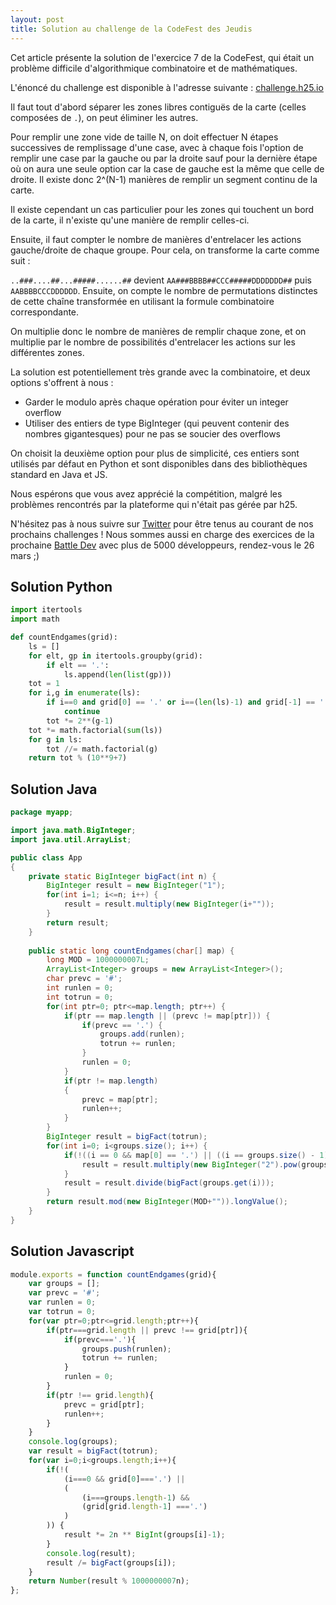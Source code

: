 ```yaml
---
layout: post
title: Solution au challenge de la CodeFest des Jeudis
---
```


Cet article présente la solution de l'exercice 7 de la CodeFest, qui était un problème difficile d'algorithmique combinatoire et de mathématiques.

L'énoncé du challenge est disponible à l'adresse suivante : [challenge.h25.io](https://challenge.h25.io)

Il faut tout d'abord séparer les zones libres contiguës de la carte (celles composées de `.`), on peut éliminer les autres.

Pour remplir une zone vide de taille N, on doit effectuer N étapes successives de remplissage d'une case, avec à chaque fois l'option de remplir une case par la gauche ou par la droite sauf pour la dernière étape où on aura une seule option car la case de gauche est la même que celle de droite. Il existe donc 2^(N-1) manières de remplir un segment continu de la carte.

Il existe cependant un cas particulier pour les zones qui touchent un bord de la carte, il n'existe qu'une manière de remplir celles-ci.

Ensuite, il faut compter le nombre de manières d'entrelacer les actions gauche/droite de chaque groupe. Pour cela, on transforme la carte comme suit :

`..###....##...#####......##` devient `AA###BBBB##CCC#####DDDDDDD##` puis `AABBBBCCCDDDDDD`. Ensuite, on compte le nombre de permutations distinctes de cette chaîne transformée en utilisant la formule combinatoire correspondante.

On multiplie donc le nombre de manières de remplir chaque zone, et on multiplie par le nombre de possibilités d'entrelacer les actions sur les différentes zones.

La solution est potentiellement très grande avec la combinatoire, et deux options s'offrent à nous :

- Garder le modulo après chaque opération pour éviter un integer overflow
- Utiliser des entiers de type BigInteger (qui peuvent contenir des nombres gigantesques) pour ne pas se soucier des overflows

On choisit la deuxième option pour plus de simplicité, ces entiers sont utilisés par défaut en Python et sont disponibles dans des bibliothèques standard en Java et JS.

Nous espérons que vous avez apprécié la compétition, malgré les problèmes rencontrés par la plateforme qui n'était pas gérée par h25.

N'hésitez pas à nous suivre sur [Twitter](https://twitter.com/h25io) pour être tenus au courant de nos prochains challenges ! Nous sommes aussi en charge des exercices de la prochaine [Battle Dev](https://battledev.blogdumoderateur.com/) avec plus de 5000 développeurs, rendez-vous le 26 mars ;)

## Solution Python

```python
import itertools
import math

def countEndgames(grid):
    ls = []
    for elt, gp in itertools.groupby(grid):
        if elt == '.':
            ls.append(len(list(gp)))
    tot = 1
    for i,g in enumerate(ls):
        if i==0 and grid[0] == '.' or i==(len(ls)-1) and grid[-1] == '.':
            continue
        tot *= 2**(g-1)
    tot *= math.factorial(sum(ls))
    for g in ls:
        tot //= math.factorial(g)
    return tot % (10**9+7)
```

## Solution Java

```java
package myapp;

import java.math.BigInteger;
import java.util.ArrayList;

public class App
{
	private static BigInteger bigFact(int n) {
		BigInteger result = new BigInteger("1");
		for(int i=1; i<=n; i++) {
			result = result.multiply(new BigInteger(i+""));
		}
		return result;
	}
	
    public static long countEndgames(char[] map) {
		long MOD = 1000000007L;
		ArrayList<Integer> groups = new ArrayList<Integer>();
		char prevc = '#';
		int runlen = 0;
		int totrun = 0;
		for(int ptr=0; ptr<=map.length; ptr++) {
			if(ptr == map.length || (prevc != map[ptr])) {
				if(prevc == '.') {
					groups.add(runlen);
					totrun += runlen;
				}
				runlen = 0;
			}
			if(ptr != map.length)
			{
				prevc = map[ptr];
				runlen++;
			}
		}
		BigInteger result = bigFact(totrun);
		for(int i=0; i<groups.size(); i++) {
			if(!((i == 0 && map[0] == '.') || ((i == groups.size() - 1) && (map[map.length - 1] == '.')))) {
				result = result.multiply(new BigInteger("2").pow(groups.get(i)-1));
			}
			result = result.divide(bigFact(groups.get(i)));
		}
		return result.mod(new BigInteger(MOD+"")).longValue();
    }
}
```

## Solution Javascript

```javascript
module.exports = function countEndgames(grid){
    var groups = [];
    var prevc = '#';
    var runlen = 0;
    var totrun = 0;
    for(var ptr=0;ptr<=grid.length;ptr++){
        if(ptr===grid.length || prevc !== grid[ptr]){
            if(prevc==='.'){
                groups.push(runlen);
                totrun += runlen;
            }
            runlen = 0;
        }
        if(ptr !== grid.length){
            prevc = grid[ptr];
            runlen++;
        }
    }
    console.log(groups);
    var result = bigFact(totrun);
    for(var i=0;i<groups.length;i++){
        if(!(
            (i===0 && grid[0]==='.') || 
            (
                (i===groups.length-1) && 
                (grid[grid.length-1] ==='.')
            )
        )) {
            result *= 2n ** BigInt(groups[i]-1);
        }
        console.log(result);
        result /= bigFact(groups[i]);
    }
	return Number(result % 1000000007n);
};
```